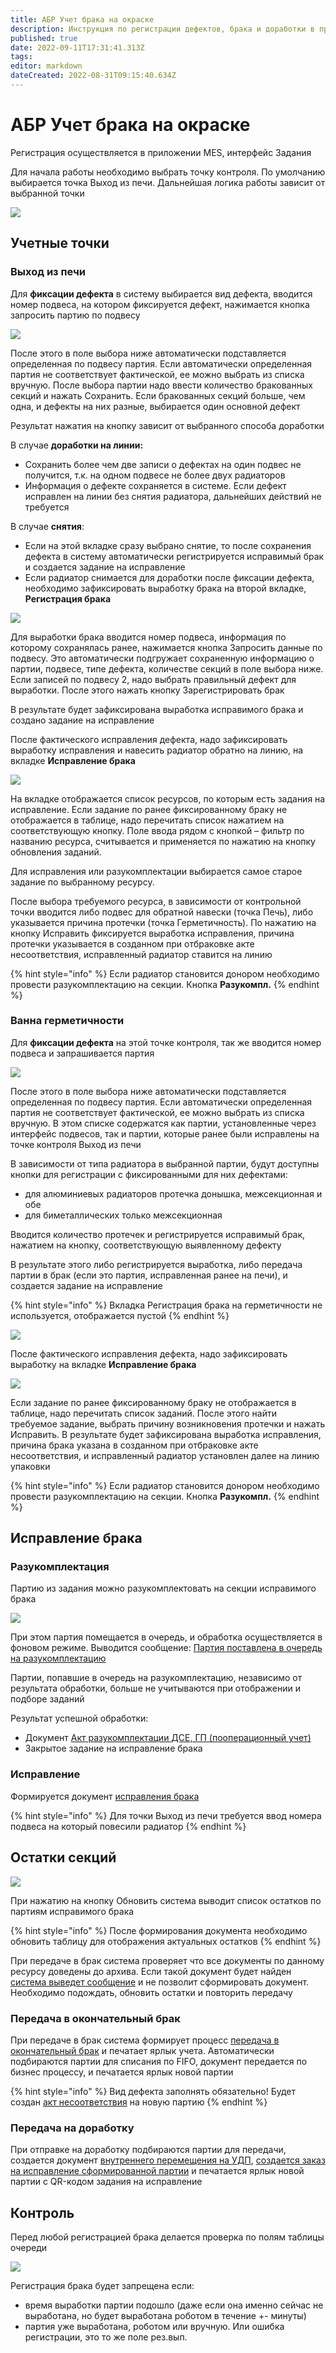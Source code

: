 ```yaml
---
title: АБР Учет брака на окраске
description: Инструкция по регистрации дефектов, брака и доработки в приложении MES на окрасочных линиях
published: true
date: 2022-09-11T17:31:41.313Z
tags: 
editor: markdown
dateCreated: 2022-08-31T09:15:40.634Z
---
```


# АБР Учет брака на окраске

Регистрация осуществляется в приложении MES, интерфейс Задания

Для начала работы необходимо выбрать точку контроля. По умолчанию выбирается точка Выход из печи. Дальнейшая логика работы зависит от выбранной точки

![](<../../../../../assets/1 (51).png>)

## **Учетные точки**

### **Выход из печи**

Для **фиксации дефекта** в систему выбирается вид дефекта, вводится номер подвеса, на котором фиксируется дефект, нажимается кнопка запросить партию по подвесу

![](<../../../../../assets/image (802).png>)

После этого в поле выбора ниже автоматически подставляется определенная по подвесу партия. Если автоматически определенная партия не соответствует фактической, ее можно выбрать из списка вручную. После выбора партии надо ввести количество бракованных секций и нажать Сохранить. Если бракованных секций больше, чем одна, и дефекты на них разные, выбирается один основной дефект

Результат нажатия на кнопку зависит от выбранного способа доработки

В случае **доработки на линии:**

* Сохранить более чем две записи о дефектах на один подвес не получится, т.к. на одном подвесе не более двух радиаторов
* Информация о дефекте сохраняется в системе. Если дефект исправлен на линии без снятия радиатора, дальнейших действий не требуется

В случае **снятия**:

* Если на этой вкладке сразу выбрано снятие, то после сохранения дефекта в систему автоматически регистрируется исправимый брак и создается задание на исправление
* Если радиатор снимается для доработки после фиксации дефекта, необходимо зафиксировать выработку брака на второй вкладке, **Регистрация брака**

![](<../../../../../assets/3 (20).png>)

Для выработки брака вводится номер подвеса, информация по которому сохранялась ранее, нажимается кнопка Запросить данные по подвесу. Это автоматически подгружает сохраненную информацию о партии, подвесе, типе дефекта, количестве секций в поле выбора ниже. Если записей по подвесу 2, надо выбрать правильный дефект для выработки. После этого нажать кнопку Зарегистрировать брак

В результате будет зафиксирована выработка исправимого брака и создано задание на исправление

После фактического исправления дефекта, надо зафиксировать выработку исправления и навесить радиатор обратно на линию, на вкладке **Исправление брака**

![](<../../../../../assets/image (748).png>)

На вкладке отображается список ресурсов, по которым есть задания на исправление. Если задание по ранее фиксированному браку не отображается в таблице, надо перечитать список нажатием на соответствующую кнопку. Поле ввода рядом с кнопкой – фильтр по названию ресурса, считывается и применяется по нажатию на кнопку обновления заданий.

Для исправления или разукомплектации выбирается самое старое задание по выбранному ресурсу.

После выбора требуемого ресурса, в зависимости от контрольной точки вводится либо подвес для обратной навески (точка Печь), либо указывается причина протечки (точка Герметичность). По нажатию на кнопку Исправить фиксируется выработка исправления, причина протечки указывается в созданном при отбраковке акте несоответствия, исправленный радиатор ставится на линию

{% hint style="info" %}
Если радиатор становится донором необходимо провести разукомплектацию на секции. Кнопка **Разукомпл.**
{% endhint %}

### **Ванна герметичности**

Для **фиксации дефекта** на этой точке контроля, так же вводится номер подвеса и запрашивается партия

![](<../../../../../assets/5 (82).png>)

После этого в поле выбора ниже автоматически подставляется определенная по подвесу партия. Если автоматически определенная партия не соответствует фактической, ее можно выбрать из списка вручную. В этом списке содержатся как партии, установленные через интерфейс подвесов, так и партии, которые ранее были исправлены на точке контроля Выход из печи

В зависимости от типа радиатора в выбранной партии, будут доступны кнопки для регистрации с фиксированными для них дефектами:

* для алюминиевых радиаторов протечка донышка, межсекционная и обе
* для биметаллических только межсекционная

Вводится количество протечек и регистрируется исправимый брак, нажатием на кнопку, соответствующую выявленному дефекту

В результате этого либо регистрируется выработка, либо передача партии в брак (если это партия, исправленная ранее на печи), и создается задание на исправление

{% hint style="info" %}
Вкладка Регистрация брака на герметичности не используется, отображается пустой
{% endhint %}

![](<../../../../../assets/6 (78).png>)

После фактического исправления дефекта, надо зафиксировать выработку на вкладке **Исправление брака**

![](<../../../../../assets/7 (68).png>)

Если задание по ранее фиксированному браку не отображается в таблице, надо перечитать список заданий. После этого найти требуемое задание, выбрать причину возникновения протечки и нажать Исправить. В результате будет зафиксирована выработка исправления, причина брака указана в созданном при отбраковке акте несоответствия, и исправленный радиатор установлен далее на линию упаковки

{% hint style="info" %}
Если радиатор становится донором необходимо провести разукомплектацию на секции. Кнопка **Разукомпл.**
{% endhint %}

## **Исправление** брака

### Разукомплектация

Партию из задания можно разукомплектовать на секции исправимого брака

![](<../../../../../assets/image (731).png>)

При этом партия помещается в очередь, и обработка осуществляется в фоновом режиме. Выводится сообщение: [Партия поставлена в очередь на разукомплектацию](../../../uchet-v-prilozhenii-mes/informacionnye-soobsheniya.md#partiya-postavlena-v-ochered-na-razukomplektaciyu)

Партии, попавшие в очередь на разукомплектацию, независимо от результата обработки, больше не учитываются при отображении и подборе заданий

Результат успешной обработки:

* Документ [Акт разукомплектации ДСЕ, ГП (пооперационный учет)](../../../../../uchet/razukomplektaciya/dokumenty-razukomplektacii.md)
* Закрытое задание на исправление брака

### Исправление

Формируется документ [исправления брака](../../../../../upravlenie-kachestvom/dokumenty-po-uchetu-kachestva/uchet-braka/ispravlenie-braka.md)

{% hint style="info" %}
Для точки Выход из печи требуется ввод номера подвеса на который повесили радиатор
{% endhint %}

## Остатки секций

![](<../../../../../assets/image (1027).png>)

При нажатию на кнопку Обновить система выводит список остатков по партиям исправимого брака

{% hint style="info" %}
После формирования документа необходимо обновить таблицу для отображения актуальных остатков
{% endhint %}

При передаче в брак система проверяет что все документы по данному ресурсу доведены до архива. Если такой документ будет найден [система выведет сообщение](../../../uchet-v-prilozhenii-mes/informacionnye-soobsheniya.md#po-resursu-...-est-dokumenty-braka-ne-dovedennye-do-arkhiva) и не позволит сформировать документ. Необходимо подождать, обновить остатки и повторить передачу

### Передача в окончательный брак

При передаче в брак система формирует процесс [передача в окончательный брак](../../../uchet-v-prilozhenii-mes/razdelenie-partii/peredacha-v-brak.md#peredacha-v-okonchatelnyi-brak) и печатает ярлык учета. Автоматически подбираются партии для списания по FIFO, документ передается по бизнес процессу, и печатается ярлык новой партии

{% hint style="info" %}
Вид дефекта заполнять обязательно! Будет создан [акт несоответствия](../../../../../upravlenie-kachestvom/dokumenty-po-uchetu-kachestva/uchet-braka/akt-nesootvetstviya/) на новую партию
{% endhint %}

### Передача на доработку

При отправке на доработку подбираются партии для передачи, создается документ [внутреннего перемещения на УДП](../../../../../uchet/peremesheniya-tovarov-1/vnutrennee-peremeshenie/), [создается заказ на исправление сформированной партии](../../../../../upravlenie-proizvodstvom/mrp-planirovanie/zakazy-na-proizvodstvo-1.md) и печатается ярлык новой партии с QR-кодом задания на исправление

## Контроль

Перед любой регистрацией брака делается проверка по полям таблицы очереди

![](<../../../../../assets/image (705).png>)

Регистрация брака будет запрещена если:

* время выработки партии подошло (даже если она именно сейчас не выработана, но будет выработана роботом в течение +- минуты)
* партия уже выработана, роботом или вручную. Или ошибка регистрации, это то же поле рез.вып.
